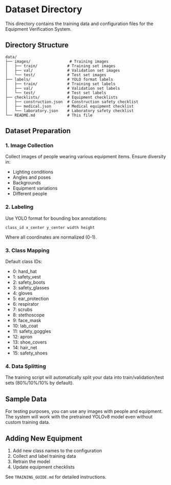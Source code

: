 # Dataset Directory

This directory contains the training data and configuration files for the Equipment Verification System.

## Directory Structure

```
data/
├── images/                 # Training images
│   ├── train/             # Training set images
│   ├── val/               # Validation set images
│   └── test/              # Test set images
├── labels/                # YOLO format labels
│   ├── train/             # Training set labels
│   ├── val/               # Validation set labels
│   └── test/              # Test set labels
├── checklists/            # Equipment checklists
│   ├── construction.json  # Construction safety checklist
│   ├── medical.json       # Medical equipment checklist
│   └── laboratory.json    # Laboratory safety checklist
└── README.md              # This file
```

## Dataset Preparation

### 1. Image Collection

Collect images of people wearing various equipment items. Ensure diversity in:
- Lighting conditions
- Angles and poses
- Backgrounds
- Equipment variations
- Different people

### 2. Labeling

Use YOLO format for bounding box annotations:

```
class_id x_center y_center width height
```

Where all coordinates are normalized (0-1).

### 3. Class Mapping

Default class IDs:
- 0: hard_hat
- 1: safety_vest
- 2: safety_boots
- 3: safety_glasses
- 4: gloves
- 5: ear_protection
- 6: respirator
- 7: scrubs
- 8: stethoscope
- 9: face_mask
- 10: lab_coat
- 11: safety_goggles
- 12: apron
- 13: shoe_covers
- 14: hair_net
- 15: safety_shoes

### 4. Data Splitting

The training script will automatically split your data into train/validation/test sets (80%/10%/10% by default).

## Sample Data

For testing purposes, you can use any images with people and equipment. The system will work with the pretrained YOLOv8 model even without custom training data.

## Adding New Equipment

1. Add new class names to the configuration
2. Collect and label training data
3. Retrain the model
4. Update equipment checklists

See `TRAINING_GUIDE.md` for detailed instructions.


